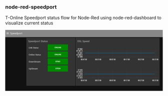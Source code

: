 ### node-red-speedport

T-Online Speedport status flow for Node-Red using node-red-dashboard to visualize current status



![alt tag](https://raw.githubusercontent.com/BreitiDE/node-red-speedport/master/Speedport-Dashboard.png "Speedport Dashboard")
